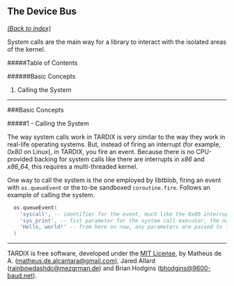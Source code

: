 The Device Bus
--------------

[*(Back to index)*](https://github.com/TARDIX/Kernel/blob/rewrite/doc/index.md)

System calls are the main way for a library to interact with the isolated areas of the kernel.


#####Table of Contents

######Basic Concepts  
1. Calling the System

-------------

###Basic Concepts

#####1 - Calling the System

The way system calls work in TARDIX is very similar to the way they work in real-life operating systems. But, instead of firing an interrupt (for example, *0x80* on Linux), in TARDIX, you fire an event. Because there is no CPU-provided backing for system calls like there are interrupts in *x86* and *x86_64*, this requires a multi-threaded kernel.

One way to call the system is the one employed by libtblob, firing an event with `os.queueEvent` or the to-be sandboxed `coroutine.fire`. Follows an example of calling the system.

```lua
  os.queueEvent(
    'syscall', -- identifier for the event, much like the 0x80 interrupt code
    'sys_print', -- fist parameter for the system call executor, the name of the call
    'Hello, world!' -- from here on now, any parameters are passed to the system call itself. in this case, it's what gets printed.
  )
```

-------------

TARDIX is free software, developed under the [MIT License](http://opensource.org/licenses/MIT), by Matheus de A. (matheus.de.alcantara@gmail.com), Jared Allard (rainbowdashdc@mezgrman.de) and Brian Hodgins (bhodgins@9600-baud.net).
